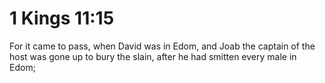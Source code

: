 # 1 Kings 11:15

For it came to pass, when David was in Edom, and Joab the captain of the host was gone up to bury the slain, after he had smitten every male in Edom;